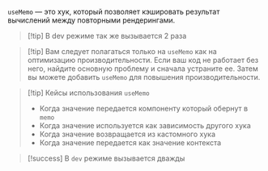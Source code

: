 `useMemo` — это хук, который позволяет кэшировать результат вычислений между повторными рендерингами.

>[!tip] В dev режиме так же вызывается 2 раза

>[!tip] Вам следует полагаться только на `useMemo` как на оптимизацию производительности. 
>Если ваш код не работает без него, найдите основную проблему и сначала устраните ее. Затем вы можете добавить `useMemo` для повышения производительности.

>[!tip] Кейсы использования `useMemo`
>* Когда значение передается компоненту который обернут в `memo`
>* Когда значение используется как зависимость другого хука
>* Когда значение возвращается из кастомного хука
>* Когда значение передается как значение контекста

>[!success] В `dev` режиме вызывается дважды